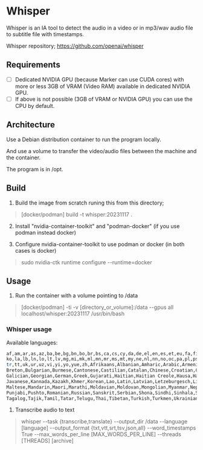 # Whisper

Whisper is an IA tool to detect the audio in a video or in mp3/wav audio file to subtitle file with timestamps.

Whisper repository; https://github.com/openai/whisper

## Requirements

- [ ] Dedicated NVIDIA GPU (because Marker can use CUDA cores) with more or less 3GB of VRAM (Video RAM) available in dedicated NVIDIA GPU.
- [ ] If above is not possible (3GB of VRAM or NVIDIA GPU) you can use the CPU by default.

## Architecture

Use a Debian distribution container to run the program locally.

And use a volume to transfer the video/audio files between the machine and the container.

The program is in /opt.

## Build

1. Build the image from scratch runing this from this directory;

> [docker/podman] build -t whisper:20231117 .

2. Install "nvidia-container-toolkit" and "podman-docker" (if you use podman instead docker)

3. Configure nvidia-container-toolkit to use podman or docker (in both cases is docker)

> sudo nvidia-ctk runtime configure --runtime=docker

## Usage

1. Run the container with a volume pointing to /data

> [docker/podman] -ti -v [directory_or_volume]:/data --gpus all localhost/whisper:20231117 /usr/bin/bash

### Whisper usage

Available languages:

```bash
af,am,ar,as,az,ba,be,bg,bn,bo,br,bs,ca,cs,cy,da,de,el,en,es,et,eu,fa,fi,fo,fr,gl,gu,ha,haw,he,hi,hr,ht,hu,hy,id,is,it,ja,jw,ka,kk,km,kn,
ko,la,lb,ln,lo,lt,lv,mg,mi,mk,ml,mn,mr,ms,mt,my,ne,nl,nn,no,oc,pa,pl,ps,pt,ro,ru,sa,sd,si,sk,sl,sn,so,sq,sr,su,sv,sw,ta,te,tg,th,tk,tl,
tr,tt,uk,ur,uz,vi,yi,yo,yue,zh,Afrikaans,Albanian,Amharic,Arabic,Armenian,Assamese,Azerbaijani,Bashkir,Basque,Belarusian,Bengali,Bosnian,
Breton,Bulgarian,Burmese,Cantonese,Castilian,Catalan,Chinese,Croatian,Czech,Danish,Dutch,English,Estonian,Faroese,Finnish,Flemish,French,
Galician,Georgian,German,Greek,Gujarati,Haitian,Haitian Creole,Hausa,Hawaiian,Hebrew,Hindi,Hungarian,Icelandic,Indonesian,Italian,Japanese,
Javanese,Kannada,Kazakh,Khmer,Korean,Lao,Latin,Latvian,Letzeburgesch,Lingala,Lithuanian,Luxembourgish,Macedonian,Malagasy,Malay,Malayalam,
Maltese,Mandarin,Maori,Marathi,Moldavian,Moldovan,Mongolian,Myanmar,Nepali,Norwegian,Nynorsk,Occitan,Panjabi,Pashto,Persian,Polish,Portuguese,
Punjabi,Pushto,Romanian,Russian,Sanskrit,Serbian,Shona,Sindhi,Sinhala,Sinhalese,Slovak,Slovenian,Somali,Spanish,Sundanese,Swahili,Swedish,
Tagalog,Tajik,Tamil,Tatar,Telugu,Thai,Tibetan,Turkish,Turkmen,Ukrainian,Urdu,Uzbek,Valencian,Vietnamese,Welsh,Yiddish,Yoruba
```
1. Transcribe audio to text

> whisper --task {transcribe,translate} --output_dir /data --language [language] --output_format {txt,vtt,srt,tsv,json,all} --word_timestamps True --max_words_per_line [MAX_WORDS_PER_LINE] --threads [THREADS] [archive]

